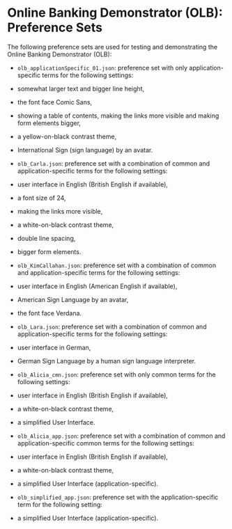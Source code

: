 # Online Banking Demonstrator (OLB): Preference Sets

The following preference sets are used for testing and demonstrating the Online Banking Demonstrator (OLB):

* `olb_applicationSpecific_01.json`: preference set with only application-specific terms for the following settings:
 * somewhat larger text and bigger line height,
 * the font face Comic Sans,
 * showing a table of contents, making the links more visible and making form elements bigger,
 * a yellow-on-black contrast theme,
 * International Sign (sign language) by an avatar.

* `olb_Carla.json`: preference set with a combination of common and application-specific terms for the following settings:
 * user interface in English (British English if available),
 * a font size of 24,
 * making the links more visible,
 * a white-on-black contrast theme,
 * double line spacing,
 * bigger form elements.

* `olb_KimCallahan.json`: preference set with a combination of common and application-specific terms for the following settings:
 * user interface in English (American English if available),
 * American Sign Language by an avatar,
 * the font face Verdana.

* `olb_Lara.json`: preference set with a combination of common and application-specific terms for the following settings:
 * user interface in German,
 * German Sign Language by a human sign language interpreter.

* `olb_Alicia_cmn.json`: preference set with only common terms for the following settings:
 * user interface in English (British English if available),
 * a white-on-black contrast theme,
 * a simplified User Interface.

* `olb_Alicia_app.json`: preference set with a combination of common and application-specific common terms for the following settings:
 * user interface in English (British English if available),
 * a white-on-black contrast theme,
 * a simplified User Interface (application-specific).

* `olb_simplified_app.json`: preference set with the application-specific term for the following setting:
 * a simplified User Interface (application-specific).
